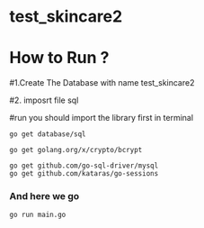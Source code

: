 # test_skincare2
# How to Run ?
#1.Create The Database with name test_skincare2

#2. imposrt file sql 

#run
you should import the library first in terminal

	go get database/sql

	go get golang.org/x/crypto/bcrypt

	go get github.com/go-sql-driver/mysql
	go get github.com/kataras/go-sessions

### And here we go 
	go run main.go
